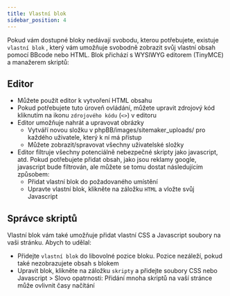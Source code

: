 ```yaml
---
title: Vlastní blok
sidebar_position: 4
---
```


Pokud vám dostupné bloky nedávají svobodu, kterou potřebujete, existuje `vlastní blok` , který vám umožňuje svobodně zobrazit svůj vlastní obsah pomocí BBcode nebo HTML. Blok přichází s WYSIWYG editorem (TinyMCE) a manažerem skriptů:

## Editor

-   Můžete použít editor k vytvoření HTML obsahu
-   Pokud potřebujete tuto úroveň ovládání, můžete upravit zdrojový kód kliknutím na ikonu `zdrojového kódu` (`<>`) v editoru
-   Editor umožňuje nahrát a upravovat obrázky
    -   Vytváří novou složku v phpBB/images/sitemaker_uploads/ pro každého uživatele, který k ní má přístup
    -   Můžete zobrazit/spravovat všechny uživatelské složky
-   Editor filtruje všechny potenciálně nebezpečné skripty jako javascript, atd. Pokud potřebujete přidat obsah, jako jsou reklamy google, javascript bude filtrován, ale můžete se tomu dostat následujícím způsobem:
    -   Přidat vlastní blok do požadovaného umístění
    -   Upravte vlastní blok, klikněte na záložku `HTML` a vložte svůj Javascript

## Správce skriptů

Vlastní blok vám také umožňuje přidat vlastní CSS a Javascript soubory na vaši stránku. Abych to udělal:

-   Přidejte `vlastní blok` do libovolné pozice bloku. Pozice nezáleží, pokud také nezobrazujete obsah s blokem
-   Upravit blok, klikněte na záložku `skripty` a přidejte soubory CSS nebo Javascript > Slovo opatrnosti: Přidání mnoha skriptů na vaší stránce může ovlivnit časy načítání
